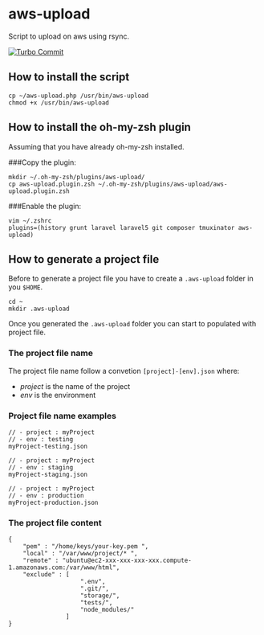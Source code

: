 
# aws-upload
Script to upload on aws using rsync.

[![Turbo Commit](https://img.shields.io/badge/Turbo_Commit-on-3DD1F2.svg)](https://github.com/labs-js/turbo-git/blob/master/README.md)

## How to install the script

    cp ~/aws-upload.php /usr/bin/aws-upload
    chmod +x /usr/bin/aws-upload

## How to install the oh-my-zsh plugin

Assuming that you have already oh-my-zsh installed.

###Copy the plugin:

    mkdir ~/.oh-my-zsh/plugins/aws-upload/
    cp aws-upload.plugin.zsh ~/.oh-my-zsh/plugins/aws-upload/aws-upload.plugin.zsh
    
###Enable the plugin:

    vim ~/.zshrc 
    plugins=(history grunt laravel laravel5 git composer tmuxinator aws-upload)

## How to generate a project file

Before to generate a project file you have to create a `.aws-upload` folder in you `$HOME`.

    cd ~
    mkdir .aws-upload

Once you generated the `.aws-upload` folder you can start to populated with project file.

### The project file name

The project file name follow a convetion `[project]-[env].json` where:
 - *project* is the name of the project 
 - *env* is the environment

### Project file name examples

    // - project : myProject
    // - env : testing
    myProject-testing.json

    // - project : myProject
    // - env : staging
    myProject-staging.json 

    // - project : myProject
    // - env : production
    myProject-production.json 

### The project file content

    {
		"pem" : "/home/keys/your-key.pem ",
		"local" : "/var/www/project/* ",
		"remote" : "ubuntu@ec2-xxx-xxx-xxx-xxx.compute-1.amazonaws.com:/var/www/html",
		"exclude" : [
						".env",
						".git/",
						"storage/",
						"tests/",
						"node_modules/"
					]
    }
